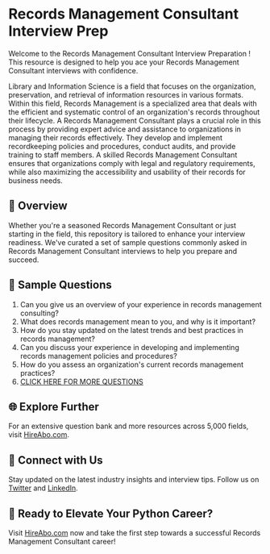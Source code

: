 # Records Management Consultant Interview Prep

Welcome to the Records Management Consultant Interview Preparation ! This resource is designed to help you ace your Records Management Consultant interviews with confidence.

Library and Information Science is a field that focuses on the organization, preservation, and retrieval of information resources in various formats. Within this field, Records Management is a specialized area that deals with the efficient and systematic control of an organization's records throughout their lifecycle. A Records Management Consultant plays a crucial role in this process by providing expert advice and assistance to organizations in managing their records effectively. They develop and implement recordkeeping policies and procedures, conduct audits, and provide training to staff members. A skilled Records Management Consultant ensures that organizations comply with legal and regulatory requirements, while also maximizing the accessibility and usability of their records for business needs.

## 🚀 Overview

Whether you're a seasoned Records Management Consultant or just starting in the field, this repository is tailored to enhance your interview readiness. We've curated a set of sample questions commonly asked in Records Management Consultant interviews to help you prepare and succeed.

## 📝 Sample Questions

1. Can you give us an overview of your experience in records management consulting?
2. What does records management mean to you, and why is it important?
3. How do you stay updated on the latest trends and best practices in records management?
4. Can you discuss your experience in developing and implementing records management policies and procedures?
5. How do you assess an organization's current records management practices?
6. [CLICK HERE FOR MORE QUESTIONS](https://hireabo.com/job/18_3_21/Records%20Management%20Consultant)

## 🌐 Explore Further

For an extensive question bank and more resources across 5,000 fields, visit [HireAbo.com](https://www.hireabo.com).

## 📱 Connect with Us

Stay updated on the latest industry insights and interview tips. Follow us on [Twitter](https://twitter.com/hireabo) and [LinkedIn](https://www.linkedin.com/in/hire-abo-3609972a8/).

## 🚀 Ready to Elevate Your Python Career?

Visit [HireAbo.com](https://www.hireabo.com) now and take the first step towards a successful Records Management Consultant career!